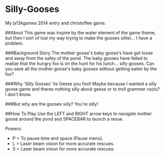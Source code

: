 Silly-Gooses
==================
My js13kgames 2014 entry and christoffee game.

##About
This game was inspire by the water element of the game theme, but then I sort of lost my way trying to make the gooses sillier... I have a problem. 

###Background Story
The mother goose's baby goose's have got loose and away from the safey of the pond. The baby gooses have failed to realise that the hungry fox is on the hunt for his lunch... silly gooses. Can you save all the mother goose's baby gooses without getting eaten by the fox? 

###Why 'Silly Gooses' its Geese you fool!
Maybe because I wanted a silly goose game and theres nothing silly about geese or to troll grammer nazis? I don't know.

###But why are the gooses silly?
You're silly!

##How To Play
Use the LEFT and RIGHT arrow keys to navigate mother goose around the pond and SPACEBAR to launch a resue. 

Powers:
<ul>
<li>P = To pause time and space (Pause menu).</li>
<li>L = Laser beam vision for more accurate rescues.</li>
<li>S = Laser beam vision for more accurate rescues.</li>
</ul>
